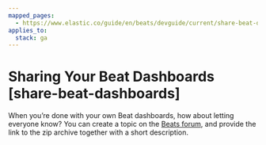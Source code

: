 ```yaml
---
mapped_pages:
  - https://www.elastic.co/guide/en/beats/devguide/current/share-beat-dashboards.html
applies_to:
  stack: ga
---
```


# Sharing Your Beat Dashboards [share-beat-dashboards]

When you’re done with your own Beat dashboards, how about letting everyone know? You can create a topic on the [Beats forum](https://discuss.elastic.co/c/beats), and provide the link to the zip archive together with a short description.


